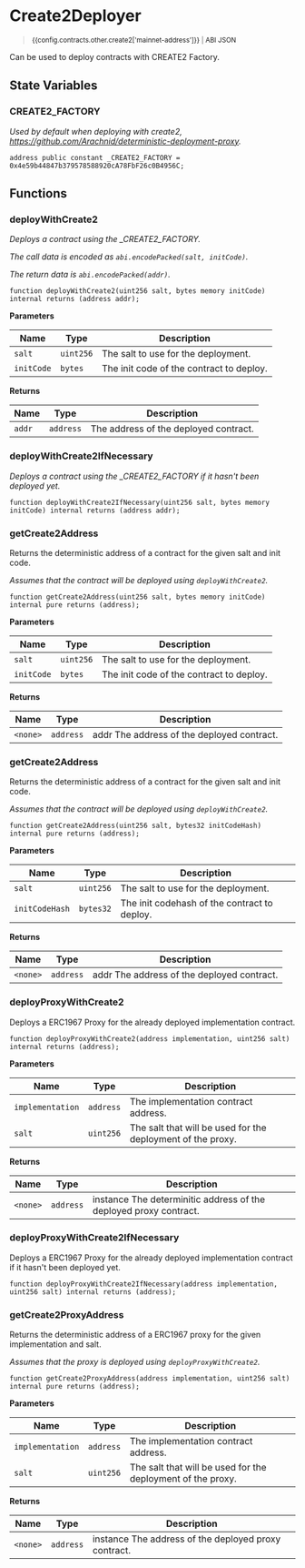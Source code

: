 <script setup>
  import config from '@berachain/config/constants.json';
</script>

# Create2Deployer

> <small><a target="_blank" :href="config.mainnet.dapps.berascan.url + 'address/' + config.contracts.other.create2['mainnet-address']">{{config.contracts.other.create2['mainnet-address']}}</a><span v-if="config.contracts.other.create2.abi">&nbsp;|&nbsp;<a target="_blank" :href="config.contracts.other.create2.abi">ABI JSON</a></span></small>

Can be used to deploy contracts with CREATE2 Factory.

## State Variables

### CREATE2_FACTORY

_Used by default when deploying with create2, https://github.com/Arachnid/deterministic-deployment-proxy._

```solidity
address public constant _CREATE2_FACTORY = 0x4e59b44847b379578588920cA78FbF26c0B4956C;
```

## Functions

### deployWithCreate2

_Deploys a contract using the \_CREATE2_FACTORY._

_The call data is encoded as `abi.encodePacked(salt, initCode)`._

_The return data is `abi.encodePacked(addr)`._

```solidity
function deployWithCreate2(uint256 salt, bytes memory initCode) internal returns (address addr);
```

**Parameters**

| Name       | Type      | Description                              |
| ---------- | --------- | ---------------------------------------- |
| `salt`     | `uint256` | The salt to use for the deployment.      |
| `initCode` | `bytes`   | The init code of the contract to deploy. |

**Returns**

| Name   | Type      | Description                           |
| ------ | --------- | ------------------------------------- |
| `addr` | `address` | The address of the deployed contract. |

### deployWithCreate2IfNecessary

_Deploys a contract using the \_CREATE2_FACTORY if it hasn't been deployed yet._

```solidity
function deployWithCreate2IfNecessary(uint256 salt, bytes memory initCode) internal returns (address addr);
```

### getCreate2Address

Returns the deterministic address of a contract for the given salt and init code.

_Assumes that the contract will be deployed using `deployWithCreate2`._

```solidity
function getCreate2Address(uint256 salt, bytes memory initCode) internal pure returns (address);
```

**Parameters**

| Name       | Type      | Description                              |
| ---------- | --------- | ---------------------------------------- |
| `salt`     | `uint256` | The salt to use for the deployment.      |
| `initCode` | `bytes`   | The init code of the contract to deploy. |

**Returns**

| Name     | Type      | Description                                |
| -------- | --------- | ------------------------------------------ |
| `<none>` | `address` | addr The address of the deployed contract. |

### getCreate2Address

Returns the deterministic address of a contract for the given salt and init code.

_Assumes that the contract will be deployed using `deployWithCreate2`._

```solidity
function getCreate2Address(uint256 salt, bytes32 initCodeHash) internal pure returns (address);
```

**Parameters**

| Name           | Type      | Description                                  |
| -------------- | --------- | -------------------------------------------- |
| `salt`         | `uint256` | The salt to use for the deployment.          |
| `initCodeHash` | `bytes32` | The init codehash of the contract to deploy. |

**Returns**

| Name     | Type      | Description                                |
| -------- | --------- | ------------------------------------------ |
| `<none>` | `address` | addr The address of the deployed contract. |

### deployProxyWithCreate2

Deploys a ERC1967 Proxy for the already deployed implementation contract.

```solidity
function deployProxyWithCreate2(address implementation, uint256 salt) internal returns (address);
```

**Parameters**

| Name             | Type      | Description                                                 |
| ---------------- | --------- | ----------------------------------------------------------- |
| `implementation` | `address` | The implementation contract address.                        |
| `salt`           | `uint256` | The salt that will be used for the deployment of the proxy. |

**Returns**

| Name     | Type      | Description                                                       |
| -------- | --------- | ----------------------------------------------------------------- |
| `<none>` | `address` | instance The determinitic address of the deployed proxy contract. |

### deployProxyWithCreate2IfNecessary

Deploys a ERC1967 Proxy for the already deployed implementation contract if it hasn't been deployed
yet.

```solidity
function deployProxyWithCreate2IfNecessary(address implementation, uint256 salt) internal returns (address);
```

### getCreate2ProxyAddress

Returns the deterministic address of a ERC1967 proxy for the given implementation and salt.

_Assumes that the proxy is deployed using `deployProxyWithCreate2`._

```solidity
function getCreate2ProxyAddress(address implementation, uint256 salt) internal pure returns (address);
```

**Parameters**

| Name             | Type      | Description                                                 |
| ---------------- | --------- | ----------------------------------------------------------- |
| `implementation` | `address` | The implementation contract address.                        |
| `salt`           | `uint256` | The salt that will be used for the deployment of the proxy. |

**Returns**

| Name     | Type      | Description                                          |
| -------- | --------- | ---------------------------------------------------- |
| `<none>` | `address` | instance The address of the deployed proxy contract. |
